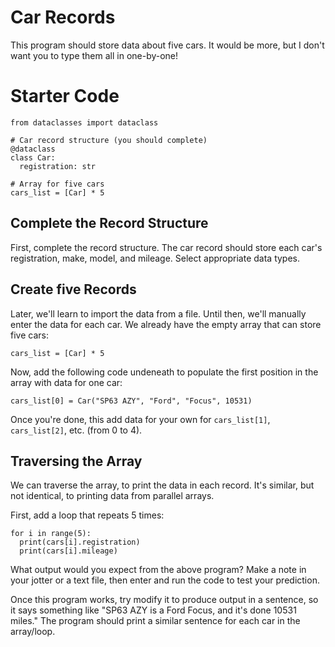 # Car Records

This program should store data about five cars. It would be more, but I don't want you to type them all in one-by-one!

# Starter Code
```
from dataclasses import dataclass

# Car record structure (you should complete)
@dataclass
class Car:
  registration: str

# Array for five cars
cars_list = [Car] * 5
```

## Complete the Record Structure
First, complete the record structure. The car record should store each car's registration, make, model, and mileage. Select appropriate data types.

## Create five Records
Later, we'll learn to import the data from a file. Until then, we'll manually enter the data for each car. We already have the empty array that can store five cars:

```
cars_list = [Car] * 5
```
Now, add the following code undeneath to populate the first position in the array with data for one car:

```
cars_list[0] = Car("SP63 AZY", "Ford", "Focus", 10531)
```
Once you're done, this add data for your own for `cars_list[1]`, `cars_list[2]`, etc. (from 0 to 4).

## Traversing the Array
We can traverse the array, to print the data in each record.
It's similar, but not identical, to printing data from parallel arrays.

First, add a loop that repeats 5 times:
```
for i in range(5):
  print(cars[i].registration)
  print(cars[i].mileage)
```
What output would you expect from the above program? Make a note in your jotter or a text file, then enter and run the code to test your prediction.

Once this program works, try modify it to produce output in a sentence, so it says something like "SP63 AZY is a Ford Focus, and it's done 10531 miles." The program should print a similar sentence for each car in the array/loop.
